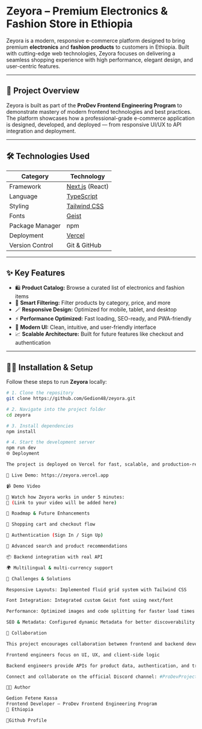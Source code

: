 # Zeyora – Premium Electronics & Fashion Store in Ethiopia

Zeyora is a modern, responsive e-commerce platform designed to bring premium **electronics** and **fashion products** to customers in Ethiopia. Built with cutting-edge web technologies, Zeyora focuses on delivering a seamless shopping experience with high performance, elegant design, and user-centric features.

---

## 📌 Project Overview

Zeyora is built as part of the **ProDev Frontend Engineering Program** to demonstrate mastery of modern frontend technologies and best practices. The platform showcases how a professional-grade e-commerce application is designed, developed, and deployed — from responsive UI/UX to API integration and deployment.

---

## 🛠️ Technologies Used

| Category | Technology |
|----------|------------|
| Framework | [Next.js](https://nextjs.org/) (React) |
| Language | [TypeScript](https://www.typescriptlang.org/) |
| Styling | [Tailwind CSS](https://tailwindcss.com/) |
| Fonts | [Geist](https://vercel.com/fonts) |
| Package Manager | npm |
| Deployment | [Vercel](https://vercel.com/) |
| Version Control | Git & GitHub |

---

## ✨ Key Features

- 🛍️ **Product Catalog:** Browse a curated list of electronics and fashion items  
- 🔎 **Smart Filtering:** Filter products by category, price, and more  
- 🪄 **Responsive Design:** Optimized for mobile, tablet, and desktop  
- ⚡ **Performance Optimized:** Fast loading, SEO-ready, and PWA-friendly  
- 🎨 **Modern UI:** Clean, intuitive, and user-friendly interface  
- 📈 **Scalable Architecture:** Built for future features like checkout and authentication

---

## 🧑‍💻 Installation & Setup

Follow these steps to run **Zeyora** locally:

```bash
# 1. Clone the repository
git clone https://github.com/Gedion48/zeyora.git

# 2. Navigate into the project folder
cd zeyora

# 3. Install dependencies
npm install

# 4. Start the development server
npm run dev
🌐 Deployment

The project is deployed on Vercel for fast, scalable, and production-ready hosting.

🔗 Live Demo: https://zeyora.vercel.app

📹 Demo Video

🎥 Watch how Zeyora works in under 5 minutes:
📎 (Link to your video will be added here)

🚀 Roadmap & Future Enhancements

🛒 Shopping cart and checkout flow

🔐 Authentication (Sign In / Sign Up)

🧠 Advanced search and product recommendations

📦 Backend integration with real API

🌍 Multilingual & multi-currency support

🧠 Challenges & Solutions

Responsive Layouts: Implemented fluid grid system with Tailwind CSS

Font Integration: Integrated custom Geist font using next/font

Performance: Optimized images and code splitting for faster load times

SEO & Metadata: Configured dynamic Metadata for better discoverability

🤝 Collaboration

This project encourages collaboration between frontend and backend developers.

Frontend engineers focus on UI, UX, and client-side logic

Backend engineers provide APIs for product data, authentication, and transactions

Connect and collaborate on the official Discord channel: #ProDevProjectNexus

👨‍💻 Author

Gedion Fetene Kassa 
Frontend Developer – ProDev Frontend Engineering Program
📍 Ethiopia

🔗Github Profile
